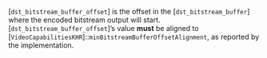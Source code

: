 [`dst_bitstream_buffer_offset`] is the offset in the
[`dst_bitstream_buffer`] where the encoded bitstream output will start.
[`dst_bitstream_buffer_offset`]’s value  **must**  be aligned to
[`VideoCapabilitiesKHR`]::`minBitstreamBufferOffsetAlignment`,
as reported by the implementation.